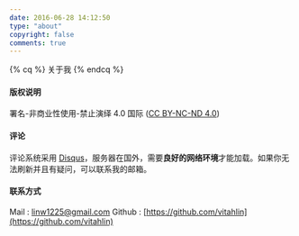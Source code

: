 ```yaml
---
date: 2016-06-28 14:12:50
type: "about"
copyright: false
comments: true
---
```


  <!-- 标签别名 -->
{% cq %} 关于我 {% endcq %}

#### 版权说明

署名-非商业性使用-禁止演绎 4.0 国际 ([CC BY-NC-ND 4.0](https://creativecommons.org/licenses/by-nc-nd/4.0/deed.zh))

#### 评论
评论系统采用 [Disqus](https://disqus.com/)，服务器在国外，需要**良好的网络环境**才能加载。如果你无法刷新并且有疑问，可以联系我的邮箱。

#### 联系方式
 Mail :  [linw1225@gmail.com](mailto:linw1225@gmail.com) 
 Github :  [https://github.com/vitahlin](https://github.com/vitahlin) 

